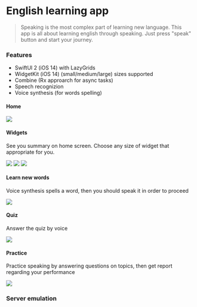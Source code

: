 # English learning app

> Speaking is the most complex part of learning new language. 
This app is all about learning english through speaking. Just press "speak" button and start your journey. 

### Features

- SwiftUI 2 (iOS 14) with LazyGrids
- WidgetKit (iOS 14) (small/medium/large) sizes supported
- Combine (Rx approarch for async tasks)
- Speech recognizion 
- Voice synthesis (for words spelling)




#### Home

![](Resources/home.png)

#### Widgets
See you summary on home screen. Choose any size of widget that appropriate for you. 

![](Resources/widgetSmall.png)
![](Resources/widgetMedium.png)
![](Resources/widgetLarge.png)

#### Learn new words
Voice synthesis spells a word, then you should speak it in order to proceed

![](Resources/learnNewWords.gif)

#### Quiz
Answer the quiz by voice

![](Resources/quiz.gif)

#### Practice
Practice speaking by answering questions on topics, then get report regarding your performance

![](Resources/dialog.gif)

### Server emulation

